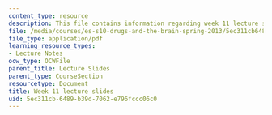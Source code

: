 ```yaml
---
content_type: resource
description: This file contains information regarding week 11 lecture slides.
file: /media/courses/es-s10-drugs-and-the-brain-spring-2013/5ec311cb6489b39d7062e796fccc06c0_MITES_S10S13_Week11.pdf
file_type: application/pdf
learning_resource_types:
- Lecture Notes
ocw_type: OCWFile
parent_title: Lecture Slides
parent_type: CourseSection
resourcetype: Document
title: Week 11 lecture slides
uid: 5ec311cb-6489-b39d-7062-e796fccc06c0
---
```

